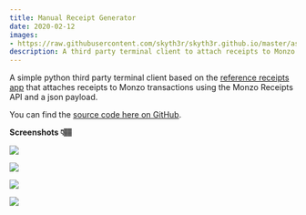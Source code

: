 ```yaml
---
title: Manual Receipt Generator
date: 2020-02-12
images:
- https://raw.githubusercontent.com/skyth3r/skyth3r.github.io/master/assets/portfolio-images/manual-receipt-generator.png
description: A third party terminal client to attach receipts to Monzo transcations
---
```


A simple python third party terminal client based on the [reference receipts app](https://github.com/monzo/reference-receipts-app) that attaches receipts to Monzo transactions using the Monzo Receipts API and a json payload.

You can find the [source code here on GitHub](https://github.com/Skyth3r/Manual-Receipt-Generator).

**Screenshots 👇🏽**

![](/portfolio/coco_ichibanya.png)

![](/portfolio/edgard_cooper.png)

![](/portfolio/lush.png)

![](/portfolio/tonkotsu.png)

